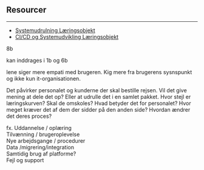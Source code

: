 

## Resourcer
---
- [Systemudrulning Læringsobjekt](https://rise.articulate.com/share/l6jaM5QkUIYZIMlwdvLsi3JEE9bY7BWI#/)
- [CI/CD og Systemudvikling Læringsobjekt](https://rise.articulate.com/share/qpnXrXEQ1Mzj1h2wcO_xS0X3UWX9ELDw#/)


8b

kan inddrages i 1b og 6b

lene siger mere empati med brugeren. Kig mere fra brugerens sysnspunkt og ikke kun it-organisationen. 

Det påvirker personalet og kunderne der skal bestille rejsen. Vil det give mening at dele det op? Eller at udrulle det i en samlet pakket. 
Hvor stejl er læringskurven? Skal de omskoles?
Hvad betyder det for personalet? Hvor meget kræver det af dem der sidder på den anden side? Hvordan ændrer det deres proces?

fx.
Uddannelse / oplæring  
Tilvænning / brugeroplevelse  
Nye arbejdsgange / procedurer  
Data /migrering/integration  
Samtidig brug af platforme?  
Fejl og support